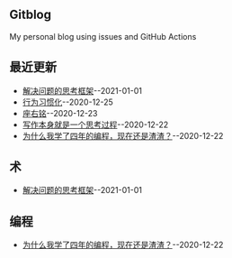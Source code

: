 ## Gitblog
My personal blog using issues and GitHub Actions
## 最近更新
- [解决问题的思考框架](https://github.com/lusuzi/gitblog/issues/8)--2021-01-01
- [行为习惯化](https://github.com/lusuzi/gitblog/issues/7)--2020-12-25
- [座右铭](https://github.com/lusuzi/gitblog/issues/6)--2020-12-23
- [写作本身就是一个思考过程](https://github.com/lusuzi/gitblog/issues/5)--2020-12-22
- [为什么我学了四年的编程，现在还是渣渣？](https://github.com/lusuzi/gitblog/issues/4)--2020-12-22
## 术
- [解决问题的思考框架](https://github.com/lusuzi/gitblog/issues/8)--2021-01-01
## 编程
- [为什么我学了四年的编程，现在还是渣渣？](https://github.com/lusuzi/gitblog/issues/4)--2020-12-22
